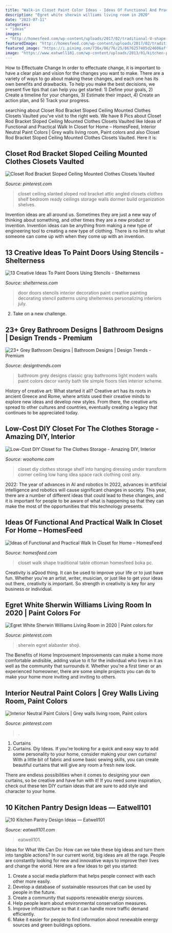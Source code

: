 ```yaml
---
title: "Walk-in Closet Paint Color Ideas - Ideas Of Functional And Practical Walk In Closet For Home – Homesfeed"
description: "Egret white sherwin williams living room in 2020"
date: "2023-07-11"
categories:
- "ideas"
images:
- "http://homesfeed.com/wp-content/uploads/2017/02/traditional-U-shape-walk-in-closet-for-men-a-white-center-table-ottoman-rug-traditional-pendant-lamp.jpg"
featuredImage: "http://homesfeed.com/wp-content/uploads/2017/02/traditional-U-shape-walk-in-closet-for-men-a-white-center-table-ottoman-rug-traditional-pendant-lamp.jpg"
featured_image: "https://i.pinimg.com/736x/86/76/25/8676257405d24606affc9d2568ff1b66.jpg"
image: "https://www.eatwell101.com/wp-content/uploads/2013/01/kitchen-pantry-cabinet-ideas.jpeg"
---
```



How to Effectuate Change
In order to effectuate change, it is important to have a clear plan and vision for the changes you want to make. There are a variety of ways to go about making these changes, and each one has its own benefits and drawbacks. To help you make the best decisions, we present five tips that can help you get started: 1) Define your goals, 2) Create a timeline for your changes, 3) Estimate their impact, 4) Create an action plan, and 5) Track your progress.

	

		
searching about Closet Rod Bracket Sloped Ceiling Mounted Clothes Closets Vaulted you've visit to the right web. We have 8 Pics about Closet Rod Bracket Sloped Ceiling Mounted Clothes Closets Vaulted like Ideas of Functional and Practical Walk In Closet for Home – HomesFeed, Interior Neutral Paint Colors | Grey walls living room, Paint colors and also Closet Rod Bracket Sloped Ceiling Mounted Clothes Closets Vaulted. Here it is:
		
    
## Closet Rod Bracket Sloped Ceiling Mounted Clothes Closets Vaulted

<img loading=lazy src="https://i.pinimg.com/736x/eb/87/07/eb8707ff3f435c6c1c1a4f136e4243ca.jpg" onerror="this.onerror=null;this.src='https://tse3.mm.bing.net/th?id=OIP.QA_TsA4zKO8iyBnMogHP3QHaNK&amp;pid=15.1';" alt="Closet Rod Bracket Sloped Ceiling Mounted Clothes Closets Vaulted">

_Source: pinterest.com_

>closet ceiling slanted sloped rod bracket attic angled closets clothes shelf bedroom ready ceilings storage walls dormer build organization shelves. 

	

Invention ideas are all around us. Sometimes they are just a new way of thinking about something, and other times they are a new product or invention. Invention ideas can be anything from making a new type of engineering tool to creating a new type of clothing. There is no limit to what someone can come up with when they come up with an invention.

    
## 13 Creative Ideas To Paint Doors Using Stencils - Shelterness

<img loading=lazy src="http://i.shelterness.com/decorating-doors-with-stencils-7.jpg" onerror="this.onerror=null;this.src='https://tse4.mm.bing.net/th?id=OIP.QscQuD-hCehZajY9HmzyMwAAAA&amp;pid=15.1';" alt="13 Creative Ideas To Paint Doors Using Stencils - Shelterness">

_Source: shelterness.com_

>door doors stencils interior decoration paint creative painting decorating stencil patterns using shelterness personalizing interiors july. 

	

2. Take on a new challenge.

    
## 23+ Grey Bathroom Designs | Bathroom Designs | Design Trends - Premium

<img loading=lazy src="https://images.designtrends.com/wp-content/uploads/2016/03/04112905/Classic-Grey-Bathroom-Design.jpeg" onerror="this.onerror=null;this.src='https://tse3.mm.bing.net/th?id=OIP.KZY0-wDbc2t08iGg1JMWMgHaJ4&amp;pid=15.1';" alt="23+ Grey Bathroom Designs | Bathroom Designs | Design Trends - Premium">

_Source: designtrends.com_

>bathroom grey designs classic gray bathrooms light modern walls paint colors decor vanity bath tile simple floors tiles interior scheme. 

	

History of creative art: What started it all?
Creative art has its roots in ancient Greece and Rome, where artists used their creative minds to explore new ideas and develop new styles. From there, the creative arts spread to other cultures and countries, eventually creating a legacy that continues to be appreciated today.

    
## Low-Cost DIY Closet For The Clothes Storage - Amazing DIY, Interior

<img loading=lazy src="http://www.woohome.com/wp-content/uploads/2016/10/DIY-Closet-ideas-05.jpg" onerror="this.onerror=null;this.src='https://tse4.mm.bing.net/th?id=OIP.3JHBdgJjKZNnlbGaX9F2WAHaLI&amp;pid=15.1';" alt="Low-Cost DIY Closet for The Clothes Storage - Amazing DIY, Interior">

_Source: woohome.com_

>closet diy clothes storage shelf into hanging dressing under transform corner ceiling low hang idea space rack clothing cost any. 

	

2022: The year of advances in AI and robotics
In 2022, advances in artificial intelligence and robotics will cause significant changes in society. This year, there are a number of different ideas that could lead to these changes, and it is important for people to be aware of what is happening so that they can make the most of the opportunities that this technology presents.

    
## Ideas Of Functional And Practical Walk In Closet For Home – HomesFeed

<img loading=lazy src="http://homesfeed.com/wp-content/uploads/2017/02/traditional-U-shape-walk-in-closet-for-men-a-white-center-table-ottoman-rug-traditional-pendant-lamp.jpg" onerror="this.onerror=null;this.src='https://tse3.mm.bing.net/th?id=OIP.Ke_iOvE-JuctnuwJeQsFAgHaLJ&amp;pid=15.1';" alt="Ideas of Functional and Practical Walk In Closet for Home – HomesFeed">

_Source: homesfeed.com_

>closet walk shape traditional table ottoman homesfeed boka pc. 

	

Creativity is aQood thing. It can be used to improve your life or to just have fun. Whether you're an artist, writer, musician, or just like to get your ideas out there, creativity is important. So strength in creativity is key for any business or individual.

    
## Egret White Sherwin Williams Living Room In 2020 | Paint Colors For

<img loading=lazy src="https://i.pinimg.com/736x/15/75/6e/15756ed4d0bd770d7854de5449502d46.jpg" onerror="this.onerror=null;this.src='https://tse4.mm.bing.net/th?id=OIP.YIjP4xImxbaql2AgZkMXWgHaHf&amp;pid=15.1';" alt="Egret White Sherwin Williams Living Room in 2020 | Paint colors for">

_Source: pinterest.com_

>sherwin egret alabaster shoji. 

	

The Benefits of Home Improvement
Improvements can make a home more comfortable andisible, adding value to it for the individual who lives in it as well as the community that surrounds it. Whether you're a first timer or an experienced homeowner, there are some simple projects you can do to make your home more inviting and inviting to others.

    
## Interior Neutral Paint Colors | Grey Walls Living Room, Paint Colors

<img loading=lazy src="https://i.pinimg.com/736x/86/76/25/8676257405d24606affc9d2568ff1b66.jpg" onerror="this.onerror=null;this.src='https://tse4.mm.bing.net/th?id=OIP.oNIa3TY0GwpU6UpZaiTKcAHaFj&amp;pid=15.1';" alt="Interior Neutral Paint Colors | Grey walls living room, Paint colors">

_Source: pinterest.com_

>. 

	

1. Curtains
1. Curtains. Diy Ideas.
If you're looking for a quick and easy way to add some personality to your home, consider making your own curtains! With a little bit of fabric and some basic sewing skills, you can create beautiful curtains that will give any room a fresh new look.

There are endless possibilities when it comes to designing your own curtains, so be creative and have fun with it! If you need some inspiration, check out these ten DIY curtain ideas that are sure to add style and character to your home.

    
## 10 Kitchen Pantry Design Ideas — Eatwell101

<img loading=lazy src="https://www.eatwell101.com/wp-content/uploads/2013/01/kitchen-pantry-cabinet-ideas.jpeg" onerror="this.onerror=null;this.src='https://tse1.mm.bing.net/th?id=OIP.xeVwlFJzffb8yDtJ76MAkgHaJ4&amp;pid=15.1';" alt="10 Kitchen Pantry Design Ideas — Eatwell101">

_Source: eatwell101.com_

>eatwell101. 

	

Ideas for What We Can Do: How can we take these big ideas and turn them into tangible actions?
In our current world, big ideas are all the rage. People are constantly looking for new and innovative ways to improve their lives and change the world. Here are a few ideas to get you started: 
1. Create a social media platform that helps people connect with each other more easily. 
2. Develop a database of sustainable resources that can be used by people in the future. 
3. Create a community that supports renewable energy sources. 
4. Help people learn about environmental conservation measures. 
5. Improve infrastructure so that it can handle more traffic demand efficiently. 
6. Make it easier for people to find information about renewable energy sources and green buildings options.


